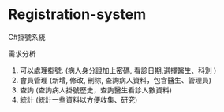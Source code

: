 # Registration-system
C#掛號系統

需求分析
1. 可以處理掛號. 
(病人身分證加上密碼, 看診日期,選擇醫生、科別 )
2. 會員管理 
(新增, 修改, 刪除, 查詢病人資料，包含醫生、管理員)
3. 查詢
(查詢病人掛號歷史，查詢醫生看診人數資料)
4. 統計
(統計一些資料以方便收集、研究)

